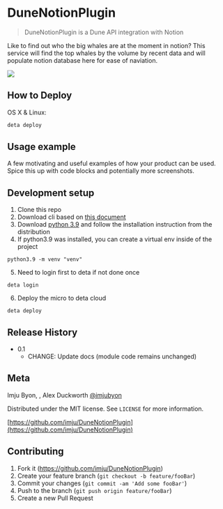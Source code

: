 # DuneNotionPlugin
> DuneNotionPlugin is a Dune API integration with Notion


Like to find out who the big whales are at the moment in notion? This service will find the top whales by the volume by recent data and will populate notion database here for ease of naviation.

![](header.png)

## How to Deploy

OS X & Linux:

```sh
deta deploy
```


## Usage example

A few motivating and useful examples of how your product can be used. Spice this up with code blocks and potentially more screenshots.


## Development setup
1. Clone this repo
2. Download cli based on [this document](https://docs.deta.sh/docs/micros/getting_started)
3. Download [python 3.9](https://www.python.org/downloads/release/python-390/) and follow the installation instruction from the distribution
4. If python3.9 was installed, you can create a virtual env inside of the project
```
python3.9 -m venv "venv"
```
5. Need to login first to deta if not done once
```
deta login
```
6. Deploy the micro to deta cloud
```
deta deploy
```

## Release History

* 0.1
    * CHANGE: Update docs (module code remains unchanged)


## Meta

Imju Byon, , Alex Duckworth [@imjubyon](https://twitter.com/imjubyon) 

Distributed under the MIT license. See ``LICENSE`` for more information.

[https://github.com/imju/DuneNotionPlugin](https://github.com/imju/DuneNotionPlugin)

## Contributing

1. Fork it (<https://github.com/imju/DuneNotionPlugin>)
2. Create your feature branch (`git checkout -b feature/fooBar`)
3. Commit your changes (`git commit -am 'Add some fooBar'`)
4. Push to the branch (`git push origin feature/fooBar`)
5. Create a new Pull Request

